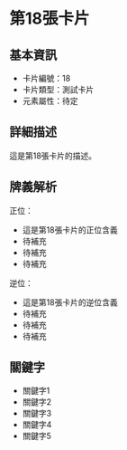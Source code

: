 # 第18張卡片

## 基本資訊
- 卡片編號：18
- 卡片類型：測試卡片
- 元素屬性：待定

## 詳細描述
這是第18張卡片的描述。

## 牌義解析
正位：
- 這是第18張卡片的正位含義
- 待補充
- 待補充
- 待補充

逆位：
- 這是第18張卡片的逆位含義
- 待補充
- 待補充
- 待補充

## 關鍵字
- 關鍵字1
- 關鍵字2
- 關鍵字3
- 關鍵字4
- 關鍵字5
